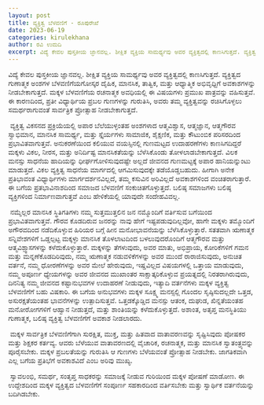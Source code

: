 ```yaml
---
layout: post
title: ವ್ಯಕ್ತಿತ್ವ ಬೆಳವಣಿಗೆ - ರೂಪುರೇಖೆ
date: 2023-06-19
categories: kirulekhana
author: ರವಿ ಉಮದಿ
excerpt: ವಿದ್ಯೆ ಕೇವಲ ಪುಸ್ತಕೀಯ ಜ್ಞಾನವಲ್ಲ. ಶೀಕ್ಷಿತ ವ್ಯಕ್ತಿಯ ಸಾಮರ್ಥ್ಯವು ಅವರ ವ್ಯಕ್ತಿತ್ವದಲ್ಲಿ ಕಾಣಸಿಗುತ್ತದೆ. ವ್ಯಕ್ತಿತ್ವದ ಗುಣಾತ್ಮಕ ಅಂಶಗಳ ಬೆಳವಣಿಗೆಯಗೋಸ್ಕರ ದೈಹಿಕ, ಮಾನಸಿಕ, ತಾತ್ವಿಕ, ಮತ್ತು ಆಧ್ಯಾತ್ಮಿಕ ಅಭಿವೃಧ್ದಿಗೆ ಅವಕಾಶಗಳನ್ನು ನೀಡಬೇಕಾಗುತ್ತದೆ.
---
```


ವಿದ್ಯೆ ಕೇವಲ ಪುಸ್ತಕೀಯ ಜ್ಞಾನವಲ್ಲ. ಶೀಕ್ಷಿತ ವ್ಯಕ್ತಿಯ ಸಾಮರ್ಥ್ಯವು ಅವರ ವ್ಯಕ್ತಿತ್ವದಲ್ಲಿ ಕಾಣಸಿಗುತ್ತದೆ. ವ್ಯಕ್ತಿತ್ವದ ಗುಣಾತ್ಮಕ ಅಂಶಗಳ ಬೆಳವಣಿಗೆಯಗೋಸ್ಕರ ದೈಹಿಕ, ಮಾನಸಿಕ, ತಾತ್ವಿಕ, ಮತ್ತು ಆಧ್ಯಾತ್ಮಿಕ ಅಭಿವೃಧ್ದಿಗೆ ಅವಕಾಶಗಳನ್ನು ನೀಡಬೇಕಾಗುತ್ತದೆ. ಮಕ್ಕಳ ಬೆಳವಣಿಗೆಯ ರಚನಾತ್ಮಕ ಅವಧಿಯಲ್ಲಿ ಈ ವಿಷಯಗಳು ಪ್ರಮುಖ ಪಾತ್ರವನ್ನು ವಹಿಸುತ್ತವೆ. ಈ ಕಾರಣದಿಂದ, ಪ್ರತೀ ವಿಧ್ಯಾರ್ಥಿಯ ಪ್ರಬಲ ಗುಣಗಳನ್ನು ಗುರುತಿಸಿ, ಅವರು ತಮ್ಮ ವ್ಯಕ್ತಿತ್ವವನ್ನು ರಚಿಸಿಗೊಳ್ಳಲು ಸಮರ್ಥರಾಗುವಂತೆ ಸಾರ್ವತ್ರಿಕ ಪ್ರೋತ್ಸಾಹ ನೀಡಬೇಕಾಗುತ್ತದೆ. 

​	ವ್ಯಕ್ತಿತ್ವ ವಿಕಸನದ ಪ್ರಕ್ರಿಯೆಯಲ್ಲಿ ಅಪಾರ ಬೆಲೆಯುಳ್ಳಂತಹ ಅಂಶಗಳಾದ ಆತ್ಮವಿಶ್ವಾಸ, ಆತ್ಮಜ್ಞಾನ, ಆತ್ಮಗೌರವ ಸ್ವಾಭಿಮಾನ, ಮಾನಸಿಕ ಸಾಮರ್ಥ್ಯ, ಮತ್ತು ಸ್ತೈರ್ಯಗಳು ಸಾಮಾಜಿಕ, ಶೈಕ್ಷಣಿಕ, ಮತ್ತು ಕೌಟುಂಬಿಕ ಪರಿಸರದಿಂದ ಪ್ರಭಾವಿತವಾಗುತ್ತವೆ. ಅನುಕರಣೆಯಿಂದ ಕಲಿಯುವ ವಯಸ್ಸಿನಲ್ಲಿ ಗುಣಮಟ್ಟದ ಉದಾಹರಣೆಗಳು ಕಾಣಸಿಗದಿದ್ದರೆ ಮಕ್ಕಳು ವಿಕಲ, ನೀರಸ, ಮತ್ತು ಅನಿರ್ದಿಷ್ಟ ಮಾನಸಿಕತೆಯನ್ನು ಬೆಳೆಸಿಕೊಂಡು ತೋಳಲಾಡಬೇಕಾಗುತ್ತದೆ. ವಿಲಕ ಮನಸ್ಸು ಸಾಧನೆಯ ಹಾದಿಯನ್ನು ಧೀರ್ಘಗೋಳಿಸುವುದಷ್ಟೇ ಅಲ್ಲದೆ ಜೀವನದ ಗುಣಮಟ್ಟಕ್ಕೆ ಅಪಾರ ಹಾನಿಯನ್ನುಂಟು ಮಾಡುತ್ತದೆ. ವಿಕಲ ವ್ಯಕ್ತಿತ್ವ ಸಾಧನೆಯ ಮಾರ್ಗದಲ್ಲಿ ಆಗಮಿಸುವುದಕ್ಕೇ ತಡೆಯೊಡ್ಡಬಹುದು. ಹೀಗಾಗಿ ಅನೇಕ ಪ್ರತಿಭಾವಂತ ವಿಧ್ಯಾರ್ಥಿಗಳು ಮಾರ್ಗದರ್ಶನವಿಲ್ಲದೆ, ತಮ್ಮ ಕಸುವಿನ ಅರಿವಿಲ್ಲದೆ ಅವಕಾಶಗಳಿಂದ ವಂಚಿತರಾಗುತ್ತಾರೆ. ಈ ಬಗೆಯ ಪ್ರತಭಾವಿನಾಶದಿಂದ ಸಮಾಜದ ಬೆಳವಣಿಗೆ ಸಂಕುಚಿತಗೊಳ್ಳುತ್ತದೆ. ಬಲಿಷ್ಠ ಸಮಾಜಗಳು ಬಲಿಷ್ಠ ವ್ಯಕ್ತಿಗಳಿಂದ ನಿರ್ಮಾಣವಾಗುತ್ತವೆ ಎಂಬ ಹೇಳಿಕೆಯಲ್ಲಿ ಯಾವುದೇ ಸಂದೇಹವಿವಲ್ಲ.

​	ನಮ್ಮೆಲ್ಲರ ಮಾನಸಿಕ ಸ್ಥಿತಿಗತಿಗಳು ನಮ್ಮ ಸುತ್ತಮುತ್ತಲಿನ ಜನ ನಮ್ಮೊಂದಿಗೆ ವರ್ತಿಸುವ ಬಗೆಯಿಂದ ಪ್ರಭಾವಿತವಾಗುತ್ತವೆ. ಗೌರವ ಕೊಡದಿರುವ ಜನರನ್ನು ನಾವು ಹೇಗೆ ಇಷ್ಟಪಡುವುದಿಲ್ಲವೋ, ಹಾಗೇ ಮಕ್ಕಳು ತಮ್ಮೊಂದಿಗೆ ಅಗೌರವದಿಂದ ನಡೆದಿಕೊಳ್ಳುವ ಹಿರಿಯರ ಬಗ್ಗೆ ಹೀನ ಮನೋಭಾವನೆಯನ್ನು ಬೆಳೆಸಿಕೊಳ್ಳುತ್ತಾರೆ. ಸತತವಾಗಿ ಋಣಾತ್ಮಕ ಸನ್ನಿವೇಶಗಳಿಗೆ ಒಡ್ಡಲ್ಪಟ್ಟ ಮಕ್ಕಳ್ಳು ಮಾನಸಿಕ ತೊಳಲಾಟದಿಂದ ಬಳಲುವುದರೊಂದಿಗೆ ಆತ್ಮಗೌರವ ಮತ್ತು ಆತ್ಮವಿಶ್ಸ್ವಾಸಗಳನ್ನು ಕಳೆದುಕೊಳ್ಳುತ್ತಾರೆ. ಮಕ್ಕಳನ್ನು ತೆಗಳುವುದು, ಅವರ ಮಾತು, ಅಭಿಪ್ರಾಯ, ಕೋರಿಕೆಗಳಿಗೆ ಗಮನ ಮತ್ತು ಮನ್ನಣೆಕೊಡದಿರಿವುದು, ನಮ್ಮ ಋಣಾತ್ಮಕ ನಡುವಳಿಕೆಗಳನ್ನು ಅವರ ಮುಂದೆ ರಾರಾಜಿಸುವುದು, ಅನುಚಿತ ವರ್ತನೆ, ನಮ್ಮ ಧೋರಣೆಗಳನ್ನು ಅವರ ಮೇಲೆ ಹೇರುವುದು, ಇಷ್ಡವಿಲ್ಲದ ವಿಷಯಗಳಲ್ಲಿ ಒತ್ತಾಯ ಮಾಡುವುದು, ನಮ್ಮ ಅಪೂರ್ಣ ಧ್ಯೇಯಗಳನ್ನು ಅವರ ಜೀವನದ ಮುಖಾಂತರ ಸಾಕ್ಷಾತ್ಕರಿಕೊಳ್ಳುವ ಪ್ರಯತ್ನದಲ್ಲಿ ನಿರತರಾಗಿರುವುದು, ದಿನನಿತ್ಯ ನಮ್ಮ ಜೀವನದ ಕಷ್ಟಾನುಭವಗಳ ಉದಾಹರಣೆ ನೀಡುವುದು, ಇತ್ಯಾದಿ ವರ್ತನೆಗಳು ಮಕ್ಕಳ ವ್ಯಕ್ತಿತ್ವ ಬೆಳವಣಿಗೆಗೆ ಬಹು ವಿಷಕಾರಿ. ಈ ಬಗೆಯ ಅನುಭವಗಳು ಮಕ್ಕಳ ಸೂಕ್ಷ್ಮ ಮನಸ್ಸಲ್ಲಿ ಗೊಂದಲ ಸೃಷ್ಠಿಸುದಲ್ಲದೇ ಒತ್ತಡ, ಅಸುರಕ್ಷತೆಯಂತಹ ಭಾವನೆಗಳನ್ನು ಉತ್ಪಾದಿಸುತ್ತವೆ. ಒತ್ತಡಕ್ಕೊಡ್ಡಿದ ಮನಸ್ಸು ಆತಂಕ, ದುಘುಡ, ಖಿನ್ನತೆಯಂತಹ ಮನೋರೋಗಗಳಿಗೆ ಆಹ್ವಾನ ನೀಡುತ್ತದೆ, ಮತ್ತು ಶಾಂತಿಯನ್ನು ಕಳೆದುಕೊಳ್ಳುತ್ತದೆ. ಅಶಾಂತ, ಅತೃಪ್ತ ಮನಸ್ಥಿತಿಯು ಗುಣಾತ್ಮಕ, ಬಲಿಷ್ಠ ವ್ಯಕ್ತಿತ್ವ ಬೆಳವಣಿಗೆಗೆ ಅವಕಾಶ ನೀಡಲಾರದು.

​	ಮಕ್ಕಳ ಸಾರ್ವತ್ರಿಕ ಬೆಳವಣಿಗೆಗಾಗಿ ಸುರಕ್ಷಿತ, ಮುಕ್ತ, ಮತ್ತು ಹಿತವಾದ ವಾತಾವರಣವನ್ನು ಸೃಷ್ಟಿಸಿವುದು ಪೋಷಕರ ಮತ್ತು ಶಿಕ್ಷಕರ ಕರ್ತವ್ಯ. ಆವರು ಬೆಳೆಯುವ ವಾತಾವರಣದಲ್ಲಿ ವೈಚಾರಿಕ, ರಚನಾತ್ಮಕ, ಮತ್ತು ಮಾನಸಿಕ ಸ್ವಾತಂತ್ರ್ಯವನ್ನು ಪೂರೈಸಬೇಕು. ಮಕ್ಕಳ ಪ್ರಬಲತೆಯನ್ನು ಗುರುತಿಸಿ ಆ ಗುಣಗಳು ಬೆಳೆಯವಂತೆ ಪ್ರೋತ್ಸಾಹ ನೀಡಬೇಕು. ಜಾಗತಿಕವಾಗಿ ಎಲ್ಲ ಬಗೆಯ ಪ್ರತಿಭೆಗೆ ಅವಕಾಶವಿದೆ ಎಂಬ ಅರಿವು ಮುಖ್ಯ.

​	ಸ್ವಾವಲಂಭಿ, ಸಮರ್ಥ, ಸಂತೃಪ್ತ ಸಾಧಕರನ್ನು ಸಮಾಜಕ್ಕೆ ನೀಡುವ ಗುರಿಯಿಂದ ಮಕ್ಕಳ ಪೋಷಣೆ ಮಾಡೋಣ. ಈ ಉದ್ದೇಶದಿಂದ ಮಕ್ಕಳ ವ್ಯಕ್ತಿತ್ವದ ಬೆಳವಣಿಗೆಗೆ ಸಂಪೂರ್ಣ ಸಹಕಾರದಿಂದ ವರ್ತಿಸಬೇಕು ಮತ್ತು ಸ್ವಾರ್ಥಿಕ ವರ್ತನೆಯನ್ನು ಬದಿಗಿಡಬೇಕು.